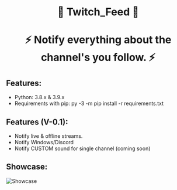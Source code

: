 <h1 align="center">📍 Twitch_Feed 📍</h1>
<h1 align="center">⚡️ Notify everything about the channel's you follow. ⚡️</h1>

## Features:
- Python: 3.8.x & 3.9.x
- Requirements with pip: py -3 -m pip install -r requirements.txt

## Features (V-0.1):
- Notify live & offline streams.
- Notify Windows/Discord
- Notify CUSTOM sound for single channel (coming soon)

## Showcase:
![Showcase](https://i.imgur.com/TkZmHuS.png)
